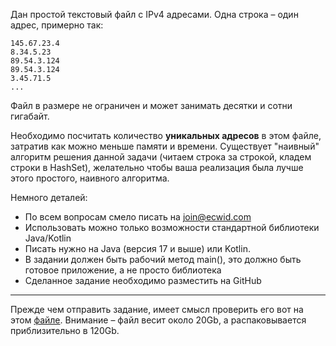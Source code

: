 Дан простой текстовый файл с IPv4 адресами. Одна строка – один адрес, примерно так:

```
145.67.23.4
8.34.5.23
89.54.3.124
89.54.3.124
3.45.71.5
...
```

Файл в размере не ограничен и может занимать десятки и сотни гигабайт.

Необходимо посчитать количество __уникальных адресов__ в этом файле, затратив как можно меньше памяти и времени. Существует "наивный" алгоритм решения данной задачи (читаем строка за строкой, кладем строки в HashSet), желательно чтобы ваша реализация была лучше этого простого, наивного алгоритма.

Немного деталей:
- По всем вопросам смело писать на join@ecwid.com
- Использовать можно только возможности стандартной библиотеки Java/Kotlin
- Писать нужно на Java (версия 17 и выше) или Kotlin.
- В задании должен быть рабочий метод main(), это должно быть готовое приложение, а не просто библиотека
- Сделанное задание необходимо разместить на GitHub

---
Прежде чем отправить задание, имеет смысл проверить его вот на этом [файле](https://ecwid-vgv-storage.s3.eu-central-1.amazonaws.com/ip_addresses.zip). Внимание – файл весит около 20Gb, а распаковывается приблизительно в 120Gb.
